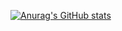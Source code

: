 
[![Anurag's GitHub stats](https://github-readme-stats.vercel.app/api?username=samid77)](https://github.com/anuraghazra/github-readme-stats)
